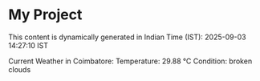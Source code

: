 # My Project

This content is dynamically generated in Indian Time (IST): 2025-09-03 14:27:10 IST


Current Weather in Coimbatore:
Temperature: 29.88 °C
Condition: broken clouds
